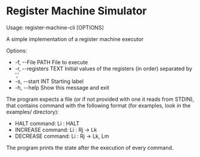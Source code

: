 # Register Machine Simulator

Usage: register-machine-cli [OPTIONS]

A simple implementation of a register machine executor

Options:

- -f, --File PATH File to execute
- -r, --registers TEXT Initial values of the registers (in order) separated by ','
- -s, --start INT Starting label
- -h, --help Show this message and exit

The program expects a file (or if not provided with one it reads from STDIN), that contains command with the following
format (for examples, look in the examples/ directory):

- HALT command: Li : HALT
- INCREASE command: Li : Rj -> Lk
- DECREASE command: Li : Rj -> Lk, Lm

The program prints the state after the execution of every command.
